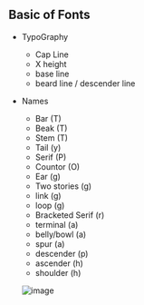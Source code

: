 ## Basic of Fonts

- TypoGraphy
  - Cap Line
  - X height
  - base line
  - beard line / descender line

- Names
  - Bar (T)
  - Beak (T)
  - Stem (T)
  - Tail (y)
  - Serif (P)
  - Countor (O)
  - Ear (g)
  - Two stories (g)
  - link (g)
  - loop (g)
  - Bracketed Serif (r)
  - terminal (a)
  - belly/bowl (a)
  - spur (a)
  - descender (p)
  - ascender (h)
  - shoulder (h)
 
  ![image](https://github.com/sandeshkota/knowledge/assets/1955866/8dff5776-1988-4cdd-a0de-cff26a2934e6)
